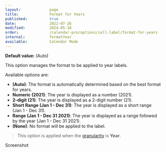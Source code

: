 ```yaml
---
layout:             page
title:              Format for Years
published:          true
date:               2022-07-26
modified:           2024-05-16
order:              /calendar-pro/options/cell-label/format-for-years
internal:           formatYear
available:          Calendar Mode
---
```

**Default value:** (Auto)

This option manages the format to be applied to year labels.

Available options are:

- **(Auto)**: The format is automatically determined based on the best format for years.
- **Numeric (2021)**: The year is displayed as a number (2021).
- **2-digit (21)**: The year is displayed as a 2-digit number (21).
- **Short Range (Jan 1 - Dec 31)**: The year is displayed as a short range (Jan 1 - Dec 31).
- **Range (Jan 1 - Dec 31 2021)**: The year is displayed as a range followed by the year (Jan 1 - Dec 31 2021).
- **(None)**: No format will be applied to the label. 

> This option is applied when the [granularity](../../features/granularities.md) is **Year**.

<todo>Screenshot</todo>